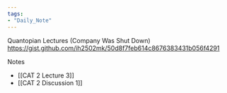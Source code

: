 ```yaml
---
tags:
- "Daily_Note"
---
```

Quantopian Lectures (Company Was Shut Down)  
https://gist.github.com/ih2502mk/50d8f7feb614c8676383431b056f4291  

Notes  
- [[CAT 2 Lecture 3]]  
- [[CAT 2 Discussion 1]]  

